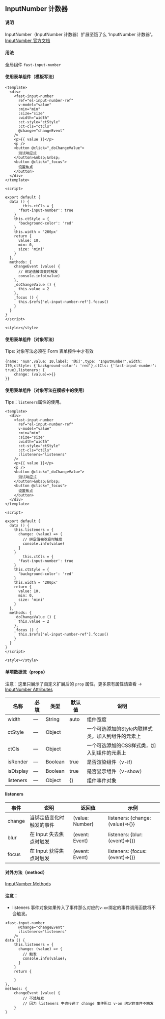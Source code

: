 ## InputNumber 计数器

#### 说明
InputNumber（InputNumber 计数器）扩展至饿了么 ‘InputNumber 计数器’。
[InputNumber 官方文档](https://element.eleme.cn/#/zh-CN/component/input-number)


#### 用法

全局组件 `fast-input-number`

#### 使用表单组件（模板写法）

```
<template>
  <div>
    <fast-input-number
      ref="el-input-number-ref"
      v-model="value"
      :min="min"
      :size="size"
      :width="width"
      :ct-style="ctStyle"
      :ct-cls="ctCls"
      @change="changeEvent"
    />
    <p>{{ value }}</p>
    <p />
    <button @click="_doChangeValue">
      测试响应式
    </button>&nbsp;&nbsp;
    <button @click="_focus">
      设置焦点
    </button>
  </div>
</template>

<script>

export default {
  data () {
		this.ctCls = {
      'fast-input-number': true
    }
    this.ctStyle = {
      'background-color': 'red'
    }
    this.width = '200px'
    return {
      value: 10,
      min: 0,
      size: 'mini'
    }
  },
  methods: {
    changeEvent (value) {
      // 绑定值被改变时触发
      console.info(value)
    },
    _doChangeValue () {
      this.value = 2
    },
    _focus () {
      this.$refs['el-input-number-ref'].focus()
    }
  }
}
</script>

<style></style>

```

#### 使用表单组件（对象写法）

Tips: 对象写法必须在 Form 表单控件中才有效

```
{name: 'num',value: 10,label: '统计',type: 'InputNumber',width: 170,ctStyle: {'background-color': 'red'},ctCls: {'fast-input-number': true},listeners: {
    change: (value)=>{}
}}
```

#### 使用表单组件（对象写法在模板中的使用）

Tips：`listeners`属性的使用。

```
<template>
  <div>
    <fast-input-number
      ref="el-input-number-ref"
      v-model="value"
      :min="min"
      :size="size"
      :width="width"
      :ct-style="ctStyle"
      :ct-cls="ctCls"
      :listeners="listeners"
    />
    <p>{{ value }}</p>
    <p />
    <button @click="_doChangeValue">
      测试响应式
    </button>&nbsp;&nbsp;
    <button @click="_focus">
      设置焦点
    </button>
  </div>
</template>

<script>

export default {
  data () {
    this.listeners = {
      change: (value) => {
        // 绑定值被改变时触发
        console.info(value)
      }
    }
		this.ctCls = {
      'fast-input-number': true
    }
    this.ctStyle = {
      'background-color': 'red'
    }
    this.width = '200px'
    return {
      value: 10,
      min: 0,
      size: 'mini'
    }
  },
  methods: {
    _doChangeValue () {
      this.value = 2
    },
    _focus () {
      this.$refs['el-input-number-ref'].focus()
    }
  }
}
</script>

<style></style>

```



#### 单项数据流（props）

注意：这里只展示了自定义扩展后的 `prop` 属性，更多原有属性请查看 -> [InputNumber Attributes](https://element.eleme.cn/#/zh-CN/component/input-number#attributes)

名称 | 必填 | 类型 | 默认值 | 说明
---|---|---|---|---
width | — | String |  auto | 组件宽度
ctStyle | — | Object |   | 一个可选添加的Style内联样式类，加入到组件的元素上
ctCls | — | Object |   | 一个可选添加的CSS样式类，加入到组件的元素上
isRender | — | Boolean |  true | 是否渲染组件（v-if）
isDisplay | — | Boolean |  true | 是否显示组件（v-show）
listeners | — | Object |  {} | 组件事件对象

#### listeners
事件 | 说明 | 返回值 | 示例
---|---|---|---
change | 当绑定值变化时触发的事件 | (value: Number) | listeners: {change: (value)=>{}}
blur | 在 Input 失去焦点时触发 | (event: Event) | listeners: {blur: (event)=>{}}
focus | 在 Input 获得焦点时触发 | (event: Event) | listeners: {focus: (event)=>{}}

#### 对外方法（method）
[InputNumber Methods](https://element.eleme.cn/#/zh-CN/component/input-number#methods)

#### 注意：

- listeners 事件对象如果传入了事件那么对应的`v-on`绑定的事件调用函数将不会触发。

```
<fast-input-number
      @change="changeEvent"
      :listeners="listeners"
    />
data () {
    this.listeners = {
      change: (value) => {
        // 触发
        console.info(value);
      }
    }
    return {

    }
},
methods: {
    changeEvent (value) {
        // 不处触发
        // 因为 listeners 中也传递了 change 事件所以 v-on 绑定的事件不触发
    }
}
```

